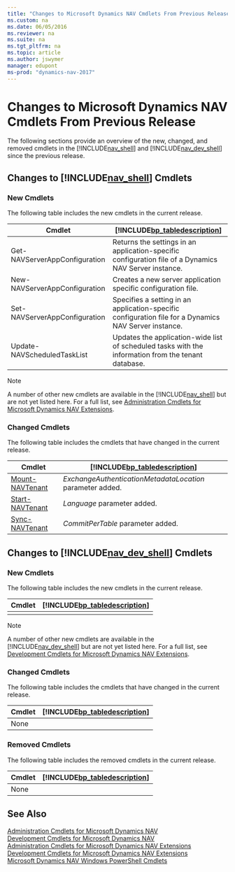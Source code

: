 ```yaml
---
title: "Changes to Microsoft Dynamics NAV Cmdlets From Previous Release"
ms.custom: na
ms.date: 06/05/2016
ms.reviewer: na
ms.suite: na
ms.tgt_pltfrm: na
ms.topic: article
ms.author: jswymer
manager: edupont
ms-prod: "dynamics-nav-2017"
---
```

# Changes to Microsoft Dynamics NAV Cmdlets From Previous Release
The following sections provide an overview of the new, changed, and removed cmdlets in the [!INCLUDE[nav_shell](includes/nav_shell_md.md)] and [!INCLUDE[nav_dev_shell](includes/nav_dev_shell_md.md)] since the previous release.  

## Changes to [!INCLUDE[nav_shell](includes/nav_shell_md.md)] Cmdlets  

### New Cmdlets  
 The following table includes the new cmdlets in the current release.  

|Cmdlet|[!INCLUDE[bp_tabledescription](includes/bp_tabledescription_md.md)]|  
|------------|---------------------------------------|  
|Get-NAVServerAppConfiguration|Returns the settings in an application-specific configuration file of a Dynamics NAV Server instance.|  
|New-NAVServerAppConfiguration|Creates a new server application specific configuration file.|  
|Set-NAVServerAppConfiguration|Specifies a setting in an application-specific configuration file for a Dynamics NAV Server instance.|  
|Update-NAVScheduledTaskList|Updates the application-wide list of scheduled tasks with the information from the tenant database.|  

> [!NOTE]  
>  A number of other new cmdlets are available in the [!INCLUDE[nav_shell](includes/nav_shell_md.md)] but are not yet listed here. For a full list, see [Administration Cmdlets for Microsoft Dynamics NAV Extensions](http://go.microsoft.com/fwlink/?LinkID=626874).  

### Changed Cmdlets  
 The following table includes the cmdlets that have changed in the current release.  

|Cmdlet|[!INCLUDE[bp_tabledescription](includes/bp_tabledescription_md.md)]|  
|------------|---------------------------------------|  
|[Mount-NAVTenant](http://go.microsoft.com/fwlink/?LinkID=401372)|*ExchangeAuthenticationMetadataLocation* parameter added.|  
|[Start-NAVTenant](http://go.microsoft.com/fwlink/?LinkID=401399)|*Language* parameter added.|  
|[Sync-NAVTenant](http://go.microsoft.com/fwlink/?LinkID=401399)|*CommitPerTable* parameter added.|  

## Changes to [!INCLUDE[nav_dev_shell](includes/nav_dev_shell_md.md)] Cmdlets  

### New Cmdlets  
 The following table includes the new cmdlets in the current release.  

|Cmdlet|[!INCLUDE[bp_tabledescription](includes/bp_tabledescription_md.md)]|  
|------------|---------------------------------------|  
|||  

> [!NOTE]  
>  A number of other new cmdlets are available in the [!INCLUDE[nav_dev_shell](includes/nav_dev_shell_md.md)] but are not yet listed here. For a full list, see [Development Cmdlets for Microsoft Dynamics NAV Extensions](http://go.microsoft.com/fwlink/?LinkId=626875).  

### Changed Cmdlets  
 The following table includes the cmdlets that have changed in the current release.  

|Cmdlet|[!INCLUDE[bp_tabledescription](includes/bp_tabledescription_md.md)]|  
|------------|---------------------------------------|  
|None||  

### Removed Cmdlets  
 The following table includes the removed cmdlets in the current release.  

|Cmdlet|[!INCLUDE[bp_tabledescription](includes/bp_tabledescription_md.md)]|  
|------------|---------------------------------------|  
|None||  

## See Also  
 [Administration Cmdlets for Microsoft Dynamics NAV](http://go.microsoft.com/fwlink/?LinkID=296818)   
 [Development Cmdlets for Microsoft Dynamics NAV](http://go.microsoft.com/fwlink/?LinkId=397980)   
 [Administration Cmdlets for Microsoft Dynamics NAV Extensions](http://go.microsoft.com/fwlink/?LinkID=626874)   
 [Development Cmdlets for Microsoft Dynamics NAV Extensions](http://go.microsoft.com/fwlink/?LinkId=626875)   
 [Microsoft Dynamics NAV Windows PowerShell Cmdlets](Microsoft-Dynamics-NAV-Windows-PowerShell-Cmdlets.md)
